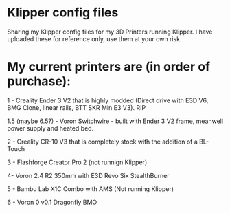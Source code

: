 # Klipper config files
Sharing my Klipper config files for my 3D Printers running Klipper.
I have uploaded these for reference only, use them at your own risk.

# My current printers are (in order of purchase):
1 - Creality Ender 3 V2 that is highly modded (Direct drive with E3D V6, BMG Clone, linear rails, BTT SKR Min E3 V3). RIP

1.5 (maybe 6.5?) - Voron Switchwire - built with Ender 3 V2 frame, meanwell power supply and heated bed.

2 - Creality CR-10 V3 that is completely stock with the addition of a BL-Touch

3 - Flashforge Creator Pro 2 (not runnign Klipper)

4- Voron 2.4 R2 350mm with E3D Revo Six StealthBurner

5 - Bambu Lab X1C Combo with AMS (Not running Klipper)

6 - Voron 0 v0.1 Dragonfly BMO
